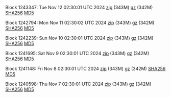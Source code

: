 Block 1243347: Tue Nov 12 02:30:01 UTC 2024 [zip](https://files.01coin.io/mainnet/2024-11-12/bootstrap.dat.zip) (343M) [gz](https://files.01coin.io/mainnet/2024-11-12/bootstrap.dat.tar.gz) (342M) [SHA256](https://files.01coin.io/mainnet/2024-11-12/sha256.txt) [MD5](https://files.01coin.io/mainnet/2024-11-12/md5.txt)

Block 1242794: Mon Nov 11 02:30:02 UTC 2024 [zip](https://files.01coin.io/mainnet/2024-11-11/bootstrap.dat.zip) (343M) [gz](https://files.01coin.io/mainnet/2024-11-11/bootstrap.dat.tar.gz) (342M) [SHA256](https://files.01coin.io/mainnet/2024-11-11/sha256.txt) [MD5](https://files.01coin.io/mainnet/2024-11-11/md5.txt)

Block 1242239: Sun Nov 10 02:30:01 UTC 2024 [zip](https://files.01coin.io/mainnet/2024-11-10/bootstrap.dat.zip) (343M) [gz](https://files.01coin.io/mainnet/2024-11-10/bootstrap.dat.tar.gz) (342M) [SHA256](https://files.01coin.io/mainnet/2024-11-10/sha256.txt) [MD5](https://files.01coin.io/mainnet/2024-11-10/md5.txt)

Block 1241695: Sat Nov  9 02:30:01 UTC 2024 [zip](https://files.01coin.io/mainnet/2024-11-09/bootstrap.dat.zip) (343M) [gz](https://files.01coin.io/mainnet/2024-11-09/bootstrap.dat.tar.gz) (342M) [SHA256](https://files.01coin.io/mainnet/2024-11-09/sha256.txt) [MD5](https://files.01coin.io/mainnet/2024-11-09/md5.txt)

Block 1241148: Fri Nov  8 02:30:01 UTC 2024 [zip](https://files.01coin.io/mainnet/2024-11-08/bootstrap.dat.zip) (343M) [gz](https://files.01coin.io/mainnet/2024-11-08/bootstrap.dat.tar.gz) (342M) [SHA256](https://files.01coin.io/mainnet/2024-11-08/sha256.txt) [MD5](https://files.01coin.io/mainnet/2024-11-08/md5.txt)

Block 1240598: Thu Nov  7 02:30:01 UTC 2024 [zip](https://files.01coin.io/mainnet/2024-11-07/bootstrap.dat.zip) (343M) [gz](https://files.01coin.io/mainnet/2024-11-07/bootstrap.dat.tar.gz) (342M) [SHA256](https://files.01coin.io/mainnet/2024-11-07/sha256.txt) [MD5](https://files.01coin.io/mainnet/2024-11-07/md5.txt)
